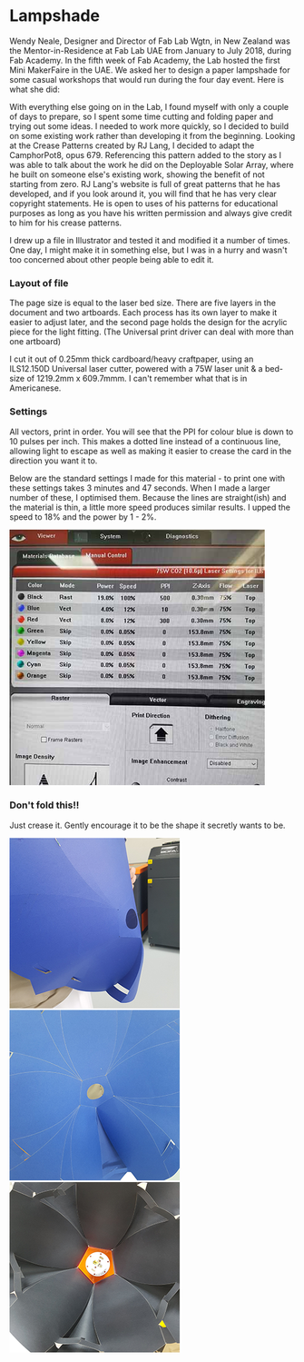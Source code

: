 # Lampshade

Wendy Neale, Designer and Director of Fab Lab Wgtn, in New Zealand was the Mentor-in-Residence at Fab Lab UAE from January to July 2018, during Fab Academy. In the fifth week of Fab Academy, the Lab hosted the first Mini MakerFaire in the UAE. We asked her to design a paper lampshade for some casual workshops that would run during the four day event. Here is what she did:

With everything else going on in the Lab, I found myself with only a couple of days to prepare, so I spent some time cutting and folding paper and trying out some ideas. I needed to work more quickly, so I decided to build on some existing work rather than developing it from the beginning. Looking at the Crease Patterns created by RJ Lang, I decided to adapt the CamphorPot8, opus 679. Referencing this pattern added to the story as I was able to talk about the work he did on the Deployable Solar Array, where he built on someone else's existing work, showing the benefit of not starting from zero. RJ Lang's website is full of great patterns that he has developed, and if you look around it, you will find that he has very clear copyright statements. He is open to uses of his patterns for educational purposes as long as you have his written permission and always give credit to him for his crease patterns.

I drew up a file in Illustrator and tested it and modified it a number of times. One day, I might make it in something else, but I was in a hurry and wasn't too concerned about other people being able to edit it. 

### Layout of file

The page size is equal to the laser bed size. There are five layers in the document and two artboards. Each process has its own layer to make it easier to adjust later, and the second page holds the design for the acrylic piece for the light fitting. (The Universal print driver can deal with more than one artboard)

I cut it out of 0.25mm thick cardboard/heavy craftpaper, using an ILS12.150D Universal laser cutter, powered with a 75W laser unit & a bed-size of 1219.2mm x 609.7mmm. I can't remember what that is in Americanese.


### Settings

All vectors, print in order. You will see that the PPI for colour blue is down to 10 pulses per inch. This makes a dotted line instead of a continuous line, allowing light to escape as well as making it easier to crease the card in the direction you want it to.

Below are the standard settings I made for this material - to print one with these settings takes 3 minutes and 47 seconds. When I made a larger number of these, I optimised them. Because the lines are straight(ish) and the material is thin, a little more speed produces similar results. I upped the speed to 18% and the power by 1 - 2%.

![Laser settings](/images/laser-settings.jpg)

### Don't fold this!!

Just crease it. Gently encourage it to be the shape it secretly wants to be.  

![Outside](/images/outside.png)
![Inside](/images/inside.png)
![Acrylic Fitting](/images/acrylic-fitting.png)

